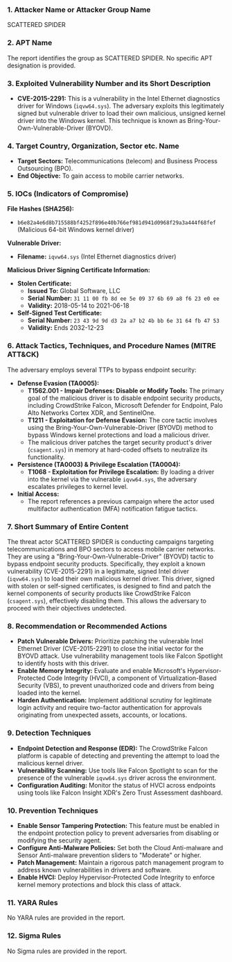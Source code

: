 ### **1. Attacker Name or Attacker Group Name**

SCATTERED SPIDER

### **2. APT Name**

The report identifies the group as SCATTERED SPIDER. No specific APT designation is provided.

### **3. Exploited Vulnerability Number and its Short Description**

*   **CVE-2015-2291:** This is a vulnerability in the Intel Ethernet diagnostics driver for Windows (`iqvw64.sys`). The adversary exploits this legitimately signed but vulnerable driver to load their own malicious, unsigned kernel driver into the Windows kernel. This technique is known as Bring-Your-Own-Vulnerable-Driver (BYOVD).

### **4. Target Country, Organization, Sector etc. Name**

*   **Target Sectors:** Telecommunications (telecom) and Business Process Outsourcing (BPO).
*   **End Objective:** To gain access to mobile carrier networks.

### **5. IOCs (Indicators of Compromise)**

**File Hashes (SHA256):**
*   `b6e82a4e6d8b715588bf4252f896e40b766ef981d941d0968f29a3a444f68fef` (Malicious 64-bit Windows kernel driver)

**Vulnerable Driver:**
*   **Filename:** `iqvw64.sys` (Intel Ethernet diagnostics driver)

**Malicious Driver Signing Certificate Information:**
*   **Stolen Certificate:**
    *   **Issued To:** Global Software, LLC
    *   **Serial Number:** `31 11 00 fb 8d ee 5e 09 37 6b 69 a8 f6 23 e0 ee`
    *   **Validity:** 2018-05-14 to 2021-06-18
*   **Self-Signed Test Certificate:**
    *   **Serial Number:** `23 43 9d 9d d3 2a a7 b2 4b bb 6e 31 64 fb 47 53`
    *   **Validity:** Ends 2032-12-23

### **6. Attack Tactics, Techniques, and Procedure Names (MITRE ATT&CK)**

The adversary employs several TTPs to bypass endpoint security:

*   **Defense Evasion (TA0005):**
    *   **T1562.001 - Impair Defenses: Disable or Modify Tools:** The primary goal of the malicious driver is to disable endpoint security products, including CrowdStrike Falcon, Microsoft Defender for Endpoint, Palo Alto Networks Cortex XDR, and SentinelOne.
    *   **T1211 - Exploitation for Defense Evasion:** The core tactic involves using the Bring-Your-Own-Vulnerable-Driver (BYOVD) method to bypass Windows kernel protections and load a malicious driver.
    *   The malicious driver patches the target security product's driver (`csagent.sys`) in memory at hard-coded offsets to neutralize its functionality.
*   **Persistence (TA0003) & Privilege Escalation (TA0004):**
    *   **T1068 - Exploitation for Privilege Escalation:** By loading a driver into the kernel via the vulnerable `iqvw64.sys`, the adversary escalates privileges to kernel level.
*   **Initial Access:**
    *   The report references a previous campaign where the actor used multifactor authentication (MFA) notification fatigue tactics.

### **7. Short Summary of Entire Content**

The threat actor SCATTERED SPIDER is conducting campaigns targeting telecommunications and BPO sectors to access mobile carrier networks. They are using a "Bring-Your-Own-Vulnerable-Driver" (BYOVD) tactic to bypass endpoint security products. Specifically, they exploit a known vulnerability (CVE-2015-2291) in a legitimate, signed Intel driver (`iqvw64.sys`) to load their own malicious kernel driver. This driver, signed with stolen or self-signed certificates, is designed to find and patch the kernel components of security products like CrowdStrike Falcon (`csagent.sys`), effectively disabling them. This allows the adversary to proceed with their objectives undetected.

### **8. Recommendation or Recommended Actions**

*   **Patch Vulnerable Drivers:** Prioritize patching the vulnerable Intel Ethernet Driver (CVE-2015-2291) to close the initial vector for the BYOVD attack. Use vulnerability management tools like Falcon Spotlight to identify hosts with this driver.
*   **Enable Memory Integrity:** Evaluate and enable Microsoft's Hypervisor-Protected Code Integrity (HVCI), a component of Virtualization-Based Security (VBS), to prevent unauthorized code and drivers from being loaded into the kernel.
*   **Harden Authentication:** Implement additional scrutiny for legitimate login activity and require two-factor authentication for approvals originating from unexpected assets, accounts, or locations.

### **9. Detection Techniques**

*   **Endpoint Detection and Response (EDR):** The CrowdStrike Falcon platform is capable of detecting and preventing the attempt to load the malicious kernel driver.
*   **Vulnerability Scanning:** Use tools like Falcon Spotlight to scan for the presence of the vulnerable `iqvw64.sys` driver across the environment.
*   **Configuration Auditing:** Monitor the status of HVCI across endpoints using tools like Falcon Insight XDR's Zero Trust Assessment dashboard.

### **10. Prevention Techniques**

*   **Enable Sensor Tampering Protection:** This feature must be enabled in the endpoint protection policy to prevent adversaries from disabling or modifying the security agent.
*   **Configure Anti-Malware Policies:** Set both the Cloud Anti-malware and Sensor Anti-malware prevention sliders to "Moderate" or higher.
*   **Patch Management:** Maintain a rigorous patch management program to address known vulnerabilities in drivers and software.
*   **Enable HVCI:** Deploy Hypervisor-Protected Code Integrity to enforce kernel memory protections and block this class of attack.

### **11. YARA Rules**

No YARA rules are provided in the report.

### **12. Sigma Rules**

No Sigma rules are provided in the report.
